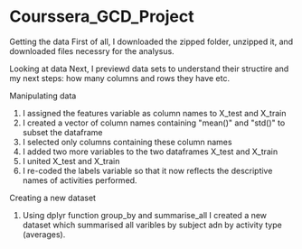 # Courssera_GCD_Project
Getting the data
First of all, I downloaded the zipped folder, unzipped it, and downloaded files necessry for the analysus.

Looking at data
Next, I previewd data sets to understand their structire and my next steps: how many columns and rows they have etc.

Manipulating data
1. I assigned the features variable as column names to X_test and X_train
2. I created a vector of column names containing "mean()" and "std()" to subset the dataframe
3. I selected only columns containing these column names
4. I added two more variables to the two dataframes X_test and X_train
5. I united X_test and X_train
6. I re-coded the labels variable so that it now reflects the descriptive names of activities performed.

Creating a new dataset
1. Using dplyr function group_by and summarise_all I created a new dataset which summarised all varibles by subject adn by activity type (averages). 
